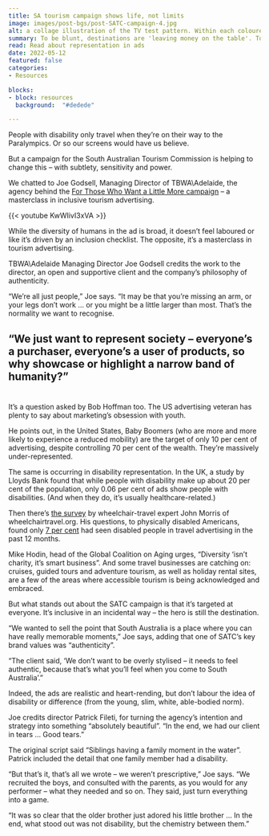 ```yaml
---
title: SA tourism campaign shows life, not limits
image: images/post-bgs/post-SATC-campaign-4.jpg
alt: a collage illustration of the TV test pattern. Within each coloured band is a scene from the television commercial mentioned in the article
summary: To be blunt, destinations are 'leaving money on the table'. Tourism businesses are ignoring the social elephant in the room if they ignore access and inclusion.
read: Read about representation in ads
date: 2022-05-12
featured: false
categories:
- Resources

blocks:
- block: resources
  background:  "#dedede"

---
```


People with disability only travel when they’re on their way to the Paralympics. Or so our screens would have us believe.

But a campaign for the South Australian Tourism Commission is helping to change this – with subtlety, sensitivity and power.

We chatted to Joe Godsell, Managing Director of TBWA\Adelaide, the agency behind the [For Those Who Want a Little More campaign](https://www.youtube.com/watch?v=KwWIivI3xVA&t=1s) – a masterclass in inclusive tourism advertising.

{{< youtube KwWIivI3xVA >}}

While the diversity of humans in the ad is broad, it doesn’t feel laboured or like it’s driven by an inclusion checklist.  The opposite, it’s a masterclass in tourism advertising.

TBWA\Adelaide Managing Director Joe Godsell credits the work to the director, an open and supportive client and the company’s philosophy of authenticity.

“We’re all just people,” Joe says. “It may be that you’re missing an arm, or your legs don’t work … or you might be a little larger than most. That’s the normality we want to recognise.

## “We just want to represent society – everyone’s a purchaser, everyone’s a user of products, so why showcase or highlight a narrow band of humanity?”

#

It’s a question asked by Bob Hoffman too. The US advertising veteran has plenty to say about marketing’s obsession with youth.

He points out, in the United States, Baby Boomers (who are more and more likely to experience a reduced mobility) are the target of only 10 per cent of advertising, despite controlling 70 per cent of the wealth. They’re massively under-represented.

The same is occurring in disability representation. In the UK, a study by Lloyds Bank found that while people with disability make up about 20 per cent of the population, only 0.06 per cent of ads show people with disabilities. (And when they do, it’s usually healthcare-related.)

Then there’s [the survey](https://wheelchairtravel.org/accessible-travel-study-2020-lessons-for-destinations-travel-providers/) by wheelchair-travel expert John Morris of wheelchairtravel.org. His questions, to physically disabled Americans, found only [7 per cent](https://wheelchairtravel.org/accessible-travel-study-2020-lessons-for-destinations-travel-providers/) had seen disabled people in travel advertising in the past 12 months.

Mike Hodin, head of the Global Coalition on Aging urges, “Diversity ‘isn’t charity, it’s smart business”. And some travel businesses are catching on: cruises, guided tours and adventure tourism, as well as holiday rental sites, are a few of the areas where accessible tourism is being acknowledged and embraced.

But what stands out about the SATC campaign is that it’s targeted at everyone. It’s inclusive in an incidental way – the hero is still the destination.

“We wanted to sell the point that South Australia is a place where you can have really memorable moments,” Joe says, adding that one of SATC’s key brand values was “authenticity”.

“The client said, ‘We don’t want to be overly stylised – it needs to feel authentic, because that’s what you’ll feel when you come to South Australia’.”

Indeed, the ads are realistic and heart-rending, but don’t labour the idea of disability or difference (from the young, slim, white, able-bodied norm).

Joe credits director Patrick Fileti, for turning the agency’s intention and strategy into something “absolutely beautiful”. “In the end, we had our client in tears … Good tears.”

The original script said “Siblings having a family moment in the water”. Patrick included the detail that one family member had a disability.

“But that’s it, that’s all we wrote – we weren’t prescriptive,” Joe says. “We recruited the boys, and consulted with the parents, as you would for any performer – what they needed and so on. They said, just turn everything into a game.

“It was so clear that the older brother just adored his little brother … In the end, what stood out was not disability, but the chemistry between them.”
